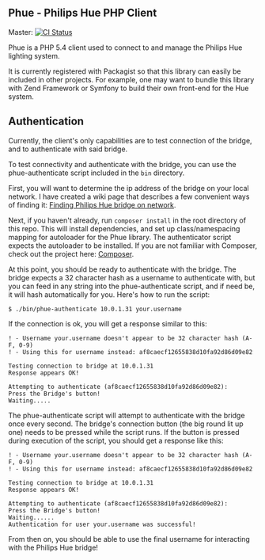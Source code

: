 ## Phue - Philips Hue PHP Client

Master: [![CI Status](https://secure.travis-ci.org/sqmk/Phue.png?branch=master)](http://travis-ci.org/sqmk/Phue)

Phue is a PHP 5.4 client used to connect to and manage the Philips Hue lighting system.

It is currently registered with Packagist so that this library can easily be included in other projects. For example, one may want to bundle this library with Zend Framework or Symfony to build their own front-end for the Hue system.

## Authentication

Currently, the client's only capabilities are to test connection of the bridge, and to authenticate with said bridge.

To test connectivity and authenticate with the bridge, you can use the phue-authenticate script included in the ```bin``` directory.

First, you will want to determine the ip address of the bridge on your local network. I have created a wiki page that describes a few convenient ways of finding it: [Finding Philips Hue bridge on network](/sqmk/Phue/wiki/Finding-Philips-Hue-bridge-on-network).

Next, if you haven't already, run ```composer install``` in the root directory of this repo. This will install dependencies, and set up class/namespacing mapping for autoloader for the Phue library. The authenticator script expects the autoloader to be installed. If you are not familiar with Composer, check out the project here: [Composer](http://getcomposer.org).

At this point, you should be ready to authenticate with the bridge. The bridge expects a 32 character hash as a username to authenticate with, but you can feed in any string into the phue-authenticate script, and if need be, it will hash automatically for you. Here's how to run the script:

```
$ ./bin/phue-authenticate 10.0.1.31 your.username
```

If the connection is ok, you will get a response similar to this:

```
! - Username your.username doesn't appear to be 32 character hash (A-F, 0-9)
! - Using this for username instead: af8caecf12655838d10fa92d86d09e82

Testing connection to bridge at 10.0.1.31
Response appears OK!

Attempting to authenticate (af8caecf12655838d10fa92d86d09e82):
Press the Bridge's button!
Waiting.....
```

The phue-authenticate script will attempt to authenticate with the bridge once every second. The bridge's connection button (the big round lit up one) needs to be pressed while the script runs. If the button is pressed during execution of the script, you should get a response like this:

```
! - Username your.username doesn't appear to be 32 character hash (A-F, 0-9)
! - Using this for username instead: af8caecf12655838d10fa92d86d09e82

Testing connection to bridge at 10.0.1.31
Response appears OK!

Attempting to authenticate (af8caecf12655838d10fa92d86d09e82):
Press the Bridge's button!
Waiting......
Authentication for user your.username was successful!
```

From then on, you should be able to use the final username for interacting with the Philips Hue bridge!


